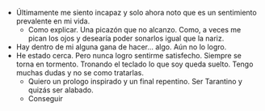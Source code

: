 - Últimamente me siento incapaz y solo ahora noto que es un sentimiento prevalente en mi vida. 
	- Como explicar. Una picazón que no alcanzo. Como, a veces me pican los ojos y desearía poder sonarlos igual que la nariz. 
- Hay dentro de mi alguna gana de hacer... algo. Aún no lo logro. 
- He estado cerca. Pero nunca logro sentirme satisfecho. Siempre se torna en tormento. Tronando el teclado lo que soy queda suelto. Tengo muchas dudas y no se como tratarlas. 
	- Quiero un prologo inspirado y un final repentino. Ser Tarantino y quizás ser alabado. 
	- Conseguir 
